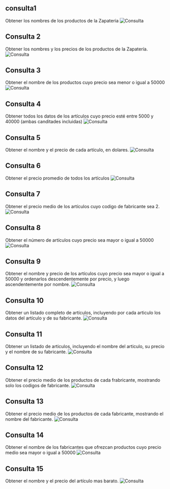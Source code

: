 ## consulta1

Obtener los nombres de los productos de la Zapateria
![Consulta](consulta1.png "consulta 1")

## Consulta 2 

Obtener los nombres y los precios de los productos de la Zapatería.
![Consulta](consulta2.png "consulta 2")

## Consulta 3 

Obtener el nombre de los productos cuyo precio sea menor o igual a 50000
![Consulta](consulta3.png "consulta 3")

## Consulta 4

Obtener todos los datos de los artículos cuyo precio esté entre 5000 y 40000 (ambas canditades incluidas)
![Consulta](consulta4.png "consulta 4")

## Consulta 5

Obtener el nombre y el precio de cada artículo, en dolares.
![Consulta](consulta5.png "consulta 5")

## Consulta 6

Obtener el precio promedio de todos los artículos
![Consulta](consulta6.png "consulta 6")

## Consulta 7

Obtener el precio medio de los artículos cuyo codigo de fabricante sea 2.
![Consulta](consulta7.png "consulta 7")

## Consulta 8

Obtener el número de artículos cuyo precio sea mayor o igual a 50000
![Consulta](consulta8.png "consulta 8")

## Consulta 9

Obtener el nombre y precio de los artículos cuyo precio sea mayor o igual a 50000 y ordenarlos descendentemente por precio, y luego ascendentemente por nombre.
![Consulta](consulta9.png "consulta 9")

## Consulta 10

Obtener un listado completo de artículos, incluyendo por cada articulo los datos del artículo y de su fabricante.
![Consulta](consulta10.png "consulta 10")

## Consulta 11

Obtener un listado de articulos, incluyendo el nombre del articulo, su precio y el nombre de su fabricante.
![Consulta](consulta11.png "consulta 11")

## Consulta 12

Obtener el precio medio de los productos  de cada frabricante, mostrando solo los codigos de fabricante.
![Consulta](consulta12.png "consulta 12")

## Consulta 13

Obtener el precio medio de los productos de cada fabricante, mostrando el nombre del fabricante.
![Consulta](consulta13.png "consulta 13")

## Consulta 14

Obtener el nombre de los fabricantes que ofrezcan productos cuyo precio medio sea mayor o igual a 50000
![Consulta](consulta14.png "consulta 14")

## Consulta 15

Obtener el nombre y el precio del artículo mas barato.
![Consulta](consulta15.png "consulta 15")
